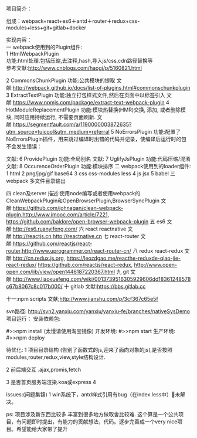 
项目简介：

组成：webpack+react+es6＋antd＋router＋redux+css-modules+less+git+gitlab+docker<br/>

实现内容：<br/>
一 webpack使用到的Plugin组件:<br/>
1 HtmlWebpackPlugin<br/>
功能:html处理.包括压缩,去注释,hash,导入js/css,cdn路径替换等<br/>
参考文献:http://www.cnblogs.com/haogj/p/5160821.html<br/>

2 CommonsChunkPlugin
功能:公共模块的提取
文献:http://webpack.github.io/docs/list-of-plugins.html#commonschunkplugin
3 ExtractTextPlugin
功能:独立打包样式文件,然后在页面中以<link>标签引入
文献:https://www.npmjs.com/package/extract-text-webpack-plugin
4 HotModuleReplacementPlugin
功能:模块热替换(HMR)交换, 添加, 或者删除模块, 同时应用持续运行, 不需要页面刷新.
文献:https://segmentfault.com/a/1190000003872635?utm_source=tuicool&utm_medium=referral
5 NoErrorsPlugin
功能:配置了NoErrorsPlugin插件，用来跳过编译时出错的代码并记录，使编译后运行时的包不会发生错误：

文献:
6 ProvidePlugin
功能:全局别名
文献:
7 UglifyJsPlugin
功能:代码压缩/混淆
文献:
8 OccurenceOrderPlugin
功能:模块排序
二 webpack使用到的loader组件:
1 html
2 png/jpg/gif base64
3 css css-modules less
4 js jsx
5 babel
三 webpack 多文件目录输出

四 clean及server
 描述:使用node编写或者使用webpack的CleanWebpackPlugin和OpenBrowserPlugin,BrowserSyncPlugin
 文献:https://github.com/johnagan/clean-webpack-plugin,http://www.imooc.com/article/7221,
 https://github.com/baldore/open-browser-webpack-plugin
五 es6
文献:http://es6.ruanyifeng.com/
六 react reactnative
文献:http://reactjs.cn,http://reactnative.cn
七  react-router
文献:https://github.com/reactjs/react-router,http://www.uprogrammer.cn/react-router-cn/
八  redux react-redux
文献:http://cn.redux.js.org,
    https://leozdgao.me/reacthe-reduxde-qiao-jie-react-redux/
    https://github.com/reactjs/react-redux,
    http://www.open-open.com/lib/view/open1446187220367.html
九  git
文献:http://www.liaoxuefeng.com/wiki/0013739516305929606dd18361248578c67b8067c8c017b000/
十  gitlab
文献:https://bbs.gitlab.cc

十一:npm scripts
文献;http://www.jianshu.com/p/3cf367c65e5f


svn路径:
http://svn2.yanxiu.com/yanxiu/yanxiu-fe/branches/nativeSysDemo
项目运行：
安装依赖包:

#>>npm install  (太慢请使用淘宝镜像)
开发环境:
#>>npm start
生产环境:
#>>npm deploy

待优化:
1 项目目录结构 (告别了函数式的js,迎来了面向对象的js),是否按照modules,router,redux,view,style结构设计.

2 前后端交互 .ajax,promis,fetch

3 是否首页服务端渲染.koa或express
4

issues:(问题集锦)
1 win系统下，antd样式引用有bug（在index.less中）未解决。



ps: 项目涉及新东西比较多.丰富到很多地方做取舍比较难.
这个算是一个公共项目，有问题即时提出，有能力的贡献想法，代码。逐步完善成一个very nice项目。希望能给大家带了提升
